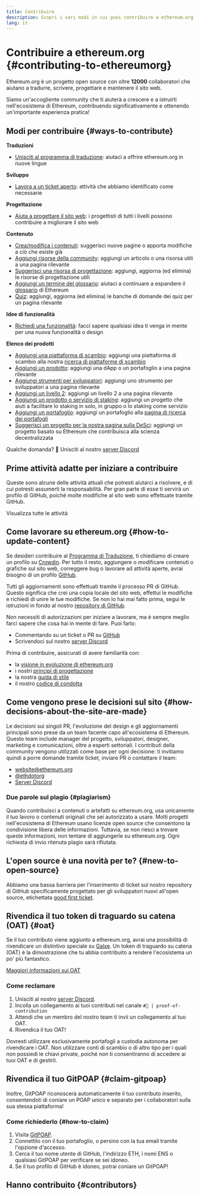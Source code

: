 ```yaml
---
title: Contribuire
description: Scopri i vari modi in cui puoi contribuire a ethereum.org
lang: it
---
```


# Contribuire a ethereum.org  {#contributing-to-ethereumorg}

Ethereum.org è un progetto open source con oltre **12000** collaboratori che aiutano a tradurre, scrivere, progettare e mantenere il sito web.

Siamo un'accogliente community che ti aiuterà a crescere e a istruirti nell'ecosistema di Ethereum, contribuendo significativamente e ottenendo un'importante esperienza pratica!

## Modi per contribuire {#ways-to-contribute}

**Traduzioni**
- [Unisciti al programma di traduzione](/contributing/translation-program/): aiutaci a offrire ethereum.org in nuove lingue

**Sviluppo**
- [Lavora a un ticket aperto](https://github.com/ethereum/ethereum-org-website/issues): attività che abbiamo identificato come necessarie

**Progettazione**
- [Aiuta a progettare il sito web](/contributing/design/): i progettisti di tutti i livelli possono contribuire a migliorare il sito web

**Contenuto**
- [Crea/modifica i contenuti](/contributing/#how-to-update-content): suggerisci nuove pagine o apporta modifiche a ciò che esiste già
- [Aggiungi risorse della community](/contributing/content-resources/): aggiungi un articolo o una risorsa utili a una pagina rilevante
- [Suggerisci una risorsa di progettazione](/contributing/design/adding-design-resources/): aggiungi, aggiorna (ed elimina) le risorse di progettazione utili
- [Aggiungi un termine del glossario](/contributing/adding-glossary-terms/): aiutaci a continuare a espandere il [glossario](/glossary/) di Ethereum
- [Quiz](/contributing/quizzes/): aggiungi, aggiorna (ed elimina) le banche di domande dei quiz per un pagina rilevante

**Idee di funzionalità**
- [Richiedi una funzionalità](https://github.com/ethereum/ethereum-org-website/issues/new?assignees=&labels=Type%3A+Feature&template=feature_request.yaml&title=): facci sapere qualsiasi idea ti venga in mente per una nuova funzionalità o design

**Elenco dei prodotti**
- [Aggiungi una piattaforma di scambio](/contributing/adding-exchanges/): aggiungi una piattaforma di scambio alla nostra [ricerca di piattaforme di scambio](/get-eth/#country-picker)
- [Aggiungi un prodotto](/contributing/adding-products/): aggiungi una dApp o un portafoglio a una pagina rilevante
- [Aggiungi strumenti per sviluppatori](/contributing/adding-developer-tools/): aggiungi uno strumento per sviluppatori a una pagina rilevante
- [Aggiungi un livello 2](/contributing/adding-layer-2s/): aggiungi un livello 2 a una pagina rilevante
- [Aggiungi un prodotto o servizio di staking](/contributing/adding-staking-products/): aggiungi un progetto che aiuti a facilitare lo staking in solo, in gruppo o lo staking come servizio
- [Aggiungi un portafoglio](/contributing/adding-wallets/): aggiungi un portafoglio alla [pagina di ricerca dei portafogli](/wallets/find-wallet/)
- [Suggerisci un progetto per la nostra pagina sulla DeSci](/contributing/adding-desci-projects/): aggiungi un progetto basato su Ethereum che contribuisca alla scienza decentralizzata

Qualche domanda? 🤔 Unisciti al nostro [server Discord](https://discord.gg/ethereum-org)

## Prime attività adatte per iniziare a contribuire

Queste sono alcune delle attività attuali che potresti aiutarci a risolvere, e di cui potresti assumerti la responsabilità. Per gran parte di esse ti servirà un profilo di GitHub, poiché molte modifiche al sito web sono effettuate tramite GitHub.

<IssuesList issues={gfissues} my={8} />

<ButtonLink href="https://github.com/ethereum/ethereum-org-website/issues">Visualizza tutte le attività</ButtonLink>

## Come lavorare su ethereum.org {#how-to-update-content}

Se desideri contribuire al [Programma di Traduzione](/contributing/translation-program/), ti chiediamo di creare un profilo su [Crowdin](https://crowdin.com/project/ethereum-org). Per tutto il resto, aggiungere o modificare contenuti o grafiche sul sito web, correggere bug o lavorare ad attività aperte, avrai bisogno di un profilo [GitHub](https://github.com/).

Tutti gli aggiornamenti sono effettuati tramite il processo PR di GitHub. Questo significa che crei una copia locale del sito web, effettui le modifiche e richiedi di unire le tue modifiche. Se non lo hai mai fatto prima, segui le istruzioni in fondo al nostro [repository di GitHub](https://github.com/ethereum/ethereum-org-website).

Non necessiti di autorizzazioni per iniziare a lavorare, ma è sempre meglio farci sapere che cosa hai in mente di fare. Puoi farlo:

- Commentando su un ticket o PR su [GitHub](https://github.com/ethereum/ethereum-org-website)
- Scrivendoci sul nostro [server Discord](https://discord.gg/ethereum-org)

Prima di contribuire, assicurati di avere familiarità con:

- la [visione in evoluzione di ethereum.org](/about/)
- i nostri [principi di progettazione](/contributing/design-principles/)
- la nostra [guida di stile](/contributing/style-guide/)
- il nostro [codice di condotta](/community/code-of-conduct)

<ContributorsQuizBanner className="mt-16 mb-8" />

## Come vengono prese le decisioni sul sito {#how-decisions-about-the-site-are-made}

Le decisioni sui singoli PR, l'evoluzione del design e gli aggiornamenti principali sono prese da un team facente capo all'ecosistema di Ethereum. Questo team include manager del progetto, sviluppatori, designer, marketing e comunicazioni, oltre a esperti settoriali. I contributi della community vengono utilizzati come base per ogni decisione: ti invitiamo quindi a porre domande tramite ticket, inviare PR o contattare il team:

- [website@ethereum.org](mailto:website@ethereum.org)
- [@ethdotorg](https://twitter.com/ethdotorg)
- [Server Discord](https://discord.gg/ethereum-org)

### Due parole sul plagio {#plagiarism}

Quando contribuisci a contenuti o artefatti su ethereum.org, usa unicamente il tuo lavoro o contenuti originali che sei autorizzato a usare. Molti progetti nell'ecosistema di Ethereum usano licenze open source che consentono la condivisione libera delle informazioni. Tuttavia, se non riesci a trovare queste informazioni, non tentare di aggiungerle su ethereum.org. Ogni richiesta di invio ritenuta plagio sarà rifiutata.

## L'open source è una novità per te? {#new-to-open-source}

Abbiamo una bassa barriera per l'inserimento di ticket sul nostro repository di GitHub specificamente progettato per gli sviluppatori nuovi all'open source, etichettata [good first ticket](https://github.com/ethereum/ethereum-org-website/issues?q=is%3Aopen+is%3Aissue+label%3A%22good+first+issue%22).

## Rivendica il tuo token di traguardo su catena (OAT) {#oat}

Se il tuo contributo viene aggiunto a ethereum.org, avrai una possibilità di rivendicare un distintivo speciale su [Galxe](https://app.galxe.com/quest/ethereumorg). Un token di traguardo su catena (OAT) è la dimostrazione che tu abbia contribuito a rendere l'ecosistema un po' più fantastico.

[Maggiori informazioni sui OAT](https://help.galxe.com/en/articles/7067290-galxe-oats-reward-and-celebrate-achievements)

### Come reclamare
1. Unisciti al nostro [server Discord](https://discord.gg/ethereum-org).
2. Incolla un collegamento ai tuoi contributi nel canale `#🥇 | proof-of-contribution`
3. Attendi che un membro del nostro team ti invii un collegamento al tuo OAT.
4. Rivendica il tuo OAT!

Dovresti utilizzare esclusivamente portafogli a custodia autonoma per rivendicare i OAT. Non utilizzare conti di scambio o di altro tipo per i quali non possiedi le chiavi private, poiché non ti consentiranno di accedere ai tuoi OAT e di gestirli.

## Rivendica il tuo GitPOAP {#claim-gitpoap}

Inoltre, GitPOAP riconoscerà automaticamente il tuo contributo inserito, consentendoti di coniare un POAP unico e separato per i collaboratori sulla sua stessa piattaforma!


### Come richiederlo {#how-to-claim}

1. Visita [GitPOAP](https://www.gitpoap.io).
2. Connettilo con il tuo portafoglio, o persino con la tua email tramite l'opzione d'accesso.
3. Cerca il tuo nome utente di GitHub, l'indirizzo ETH, i nomi ENS o qualsiasi GitPOAP per verificare se sei idoneo.
4. Se il tuo profilo di GitHub è idoneo, potrai coniare un GitPOAP!

## Hanno contribuito {#contributors}

<Contributors />
